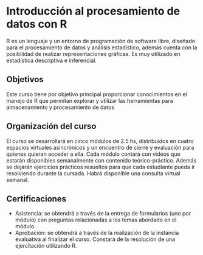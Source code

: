 # Introducción al procesamiento de datos con R
R es un lenguaje y un entorno de programación de software libre, diseñado para el procesamiento de datos y análisis estadístico, además cuenta con la posibilidad de realizar representaciones gráficas. Es muy utilizado en estadística descriptiva e inferencial.
## Objetivos
Este curso tiene por objetivo principal proporcionar conocimientos en el manejo de R que permitan explorar y utilizar las herramientas para almacenamiento y procesamiento de datos
## Organización del curso
El curso se desarrollará en cinco módulos de 2.5 hs, distribuidos en cuatro espacios virtuales asincrónicos y un encuentro de cierre y evaluación para quienes quieran acceder a ella. Cada módulo contará con videos que estarán disponibles semanalmente con contenido teórico-práctico. Además se dejarán ejercicios prácticos resueltos para que cada estudiante pueda ir resolviendo durante la cursada. Habrá disponible una consulta virtual semanal. 
## Certificaciones
- Asistencia: se obtendrá a través de la entrega de formularios (uno por módulo) con preguntas relacionadas a los temas abordado en el módulo.
- Aprobación: se obtendrá a través de la realización de la instancia evaluativa al finalizar el curso. Constará de la resolución de una ejercitación utilizando R.
